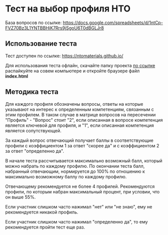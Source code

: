 # Тест на выбор профиля НТО

База вопросов по ссылке: https://docs.google.com/spreadsheets/d/1ntCp-FVZ70Bz3L1YNTBBHiK7Rrs9jSgoU6T0dBGLJr8

## Использование теста

Тест доступен по ссылке: https://ntomaterials.github.io/

Для использования теста офлайн, скачайте папку проекта [по ссылке]([url](https://github.com/ntomaterials/ntomaterials.github.io/archive/refs/heads/master.zip)) распайкуйте на совем компьютере и откройте браузере файл **index.html**

## Методика теста

Для каждого профиля обозначены вопросы, ответы на которые указывают на интерес к определенным компетенциям, связанным с этим профилем. В таком случае в матрице вопросов на пересечении "Профиль" - "Вопрос" стоит "2", если описанная в вопросе компетенция является ключевой для профиля, и "1", если описанная компетенция является сопутствующей.

За каждый вопрос отвечающий получает баллы в соответствующие профили с коэффициентом 1 за ответ "скорее да" и с коэффициентом 2 за ответ "определенно да".

В начале теста рассчитывается максимально возможный балл, который можно набрать по каждому профилю. По окончании теста балл, набранный отвечающим, нормируется до 100% по отношению к максимально возможному баллу по каждому профилю.

Отвечающему рекомендуется не более 4 профилей. Рекомендуются профили, по которым набран максимальный процент, при условии, что он выше 55%.

Если участник слишком часто нажимал "нет" или "не знаю", ему не рекомендуется никакой профиль.

Если участник слишком часто нажимал "определенно да", то ему рекомендуется пройти тест еще раз.
